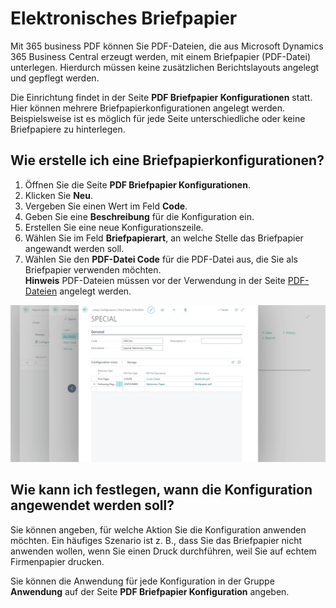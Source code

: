 # Elektronisches Briefpapier

Mit 365 business PDF können Sie PDF-Dateien, die aus Microsoft Dynamics 365 Business Central erzeugt werden, mit einem Briefpapier (PDF-Datei) unterlegen. Hierdurch müssen keine zusätzlichen Berichtslayouts angelegt und gepflegt werden.

Die Einrichtung findet in der Seite **PDF Briefpapier Konfigurationen** statt. Hier können mehrere Briefpapierkonfigurationen angelegt werden. Beispielsweise ist es möglich für jede Seite unterschiedliche oder keine Briefpapiere zu hinterlegen.

## Wie erstelle ich eine Briefpapierkonfigurationen?

1. Öffnen Sie die Seite **PDF Briefpapier Konfigurationen**.
2. Klicken Sie **Neu**.
3. Vergeben Sie einen Wert im Feld **Code**.
4. Geben Sie eine **Beschreibung** für die Konfiguration ein.
5. Erstellen Sie eine neue Konfigurationszeile.
6. Wählen Sie im Feld **Briefpapierart**, an welche Stelle das Briefpapier angewandt werden soll.
7. Wählen Sie den **PDF-Datei Code** für die PDF-Datei aus, die Sie als Briefpapier verwenden möchten.
   <div class="alert alert-info">
    <i class="fa-duotone fa-thin fa-lightbulb fa-lg"></i> <strong>Hinweis</strong> PDF-Dateien müssen vor der Verwendung in der Seite <a href="pdf-files.md">PDF-Dateien</a> angelegt werden.
    </div>

![Briefpapierkonfiguration](/assets/images/365-business-pdf/stationery-configuration.png)

## Wie kann ich festlegen, wann die Konfiguration angewendet werden soll?

Sie können angeben, für welche Aktion Sie die Konfiguration anwenden möchten. Ein häufiges Szenario ist z. B., dass Sie das Briefpapier nicht anwenden wollen, wenn Sie einen Druck durchführen, weil Sie auf echtem Firmenpapier drucken.

Sie können die Anwendung für jede Konfiguration in der Gruppe **Anwendung** auf der Seite **PDF Briefpapier Konfiguration** angeben.
